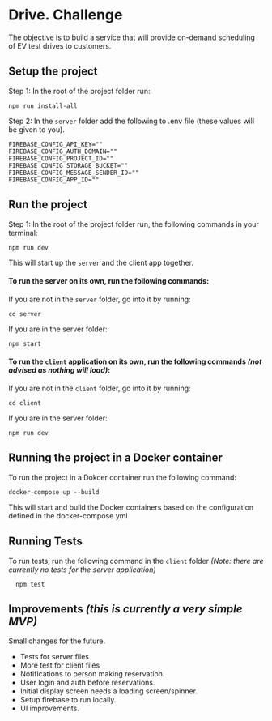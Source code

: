 
# Drive. Challenge

The objective is to build a service that will provide on-demand scheduling of EV test drives to customers.


## Setup the project

Step 1:
In the root of the project folder run:
```
npm run install-all
```
Step 2: In the `server` folder add the following to .env file (these values will be given to you).
```
FIREBASE_CONFIG_API_KEY=""
FIREBASE_CONFIG_AUTH_DOMAIN=""
FIREBASE_CONFIG_PROJECT_ID=""
FIREBASE_CONFIG_STORAGE_BUCKET=""
FIREBASE_CONFIG_MESSAGE_SENDER_ID=""
FIREBASE_CONFIG_APP_ID=""
```


## Run the project

Step 1:
In the root of the project folder run, the following commands in your terminal:
```
npm run dev
```
This will start up the `server` and the client app together.

#### To run the server on its own, run the following commands:
If you are not in the `server` folder, go into it by running:
```
cd server
```
If you are in the server folder:
```
npm start
```

#### To run the `client` application on its own, run the following commands _(not advised as nothing will load)_:
If you are not in the `client` folder, go into it by running:
```
cd client
```
If you are in the server folder:
```
npm run dev
```


## Running the project in a Docker container

To run the project in a Dokcer container run the following command:
```
docker-compose up --build
```
This will start and build the Docker containers based on the configuration defined in the docker-compose.yml
## Running Tests

To run tests, run the following command in the `client` folder _(Note: there are currently no tests for the server application)_

```
  npm test
```

## Improvements _(this is currently a very simple MVP)_

Small changes for the future.
* Tests for server files
* More test for client files
* Notifications to person making reservation.
* User login and auth before reservations.
* Initial display screen needs a loading screen/spinner.
* Setup firebase to run locally.
* UI improvements.